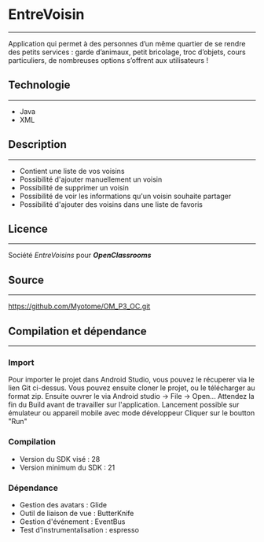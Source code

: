 # EntreVoisin
-------------

Application qui permet à des personnes d’un même quartier de se rendre des petits services : 
garde d’animaux, petit bricolage, troc d’objets, cours particuliers, 
de nombreuses options s’offrent aux utilisateurs !

## Technologie
--------------

* Java
* XML 

## Description
--------------

* Contient une liste de vos voisins
* Possibilité d'ajouter manuellement un voisin
* Possibilité de supprimer un voisin
* Possibilité de voir les informations qu'un voisin souhaite partager
* Possibilité d'ajouter des voisins dans une liste de favoris

## Licence
----------

Société _EntreVoisins_ pour **_OpenClassrooms_**

## Source
---------

https://github.com/Myotome/OM_P3_OC.git

## Compilation et dépendance
----------------------------

### Import

Pour importer le projet dans Android Studio, vous pouvez le récuperer via le lien Git ci-dessus.
Vous pouvez ensuite cloner le projet, ou le télécharger au format zip.
Ensuite ouvrer le via Android studio -> File -> Open...
Attendez la fin du Build avant de travailler sur l'application.
Lancement possible sur émulateur ou appareil mobile avec mode développeur 
Cliquer sur le boutton "Run"

### Compilation

* Version du SDK visé : 28
* Version minimum du SDK : 21

### Dépendance

* Gestion des avatars : Glide
* Outil de liaison de vue : ButterKnife
* Gestion d'événement : EventBus
* Test d'instrumentalisation : espresso


